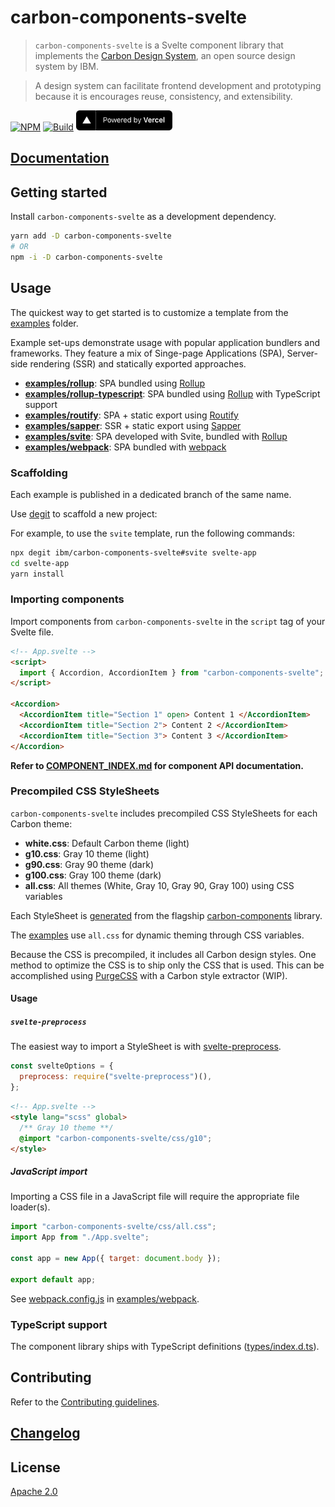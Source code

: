 # carbon-components-svelte

> `carbon-components-svelte` is a Svelte component library that implements the [Carbon Design System](https://github.com/carbon-design-system), an open source design system by IBM.

> A design system can facilitate frontend development and prototyping because it is encourages reuse, consistency, and extensibility.

[![NPM][npm]][npm-url]
[![Build][build]][build-badge]
<a href="https://www.vercel.com?utm_source=carbon-components-svelte&utm_campaign=oss" target="_blank">
<img height="32px" src="./.assets/powered-by-vercel.svg" alt="Deploys by Vercel" />
</a>

## [Documentation](http://ibm.biz/carbon-svelte)

## Getting started

Install `carbon-components-svelte` as a development dependency.

```bash
yarn add -D carbon-components-svelte
# OR
npm -i -D carbon-components-svelte
```

## Usage

The quickest way to get started is to customize a template from the [examples](examples/) folder.

Example set-ups demonstrate usage with popular application bundlers and frameworks. They feature a mix of Singe-page Applications (SPA), Server-side rendering (SSR) and statically exported approaches.

- **[examples/rollup](examples/rollup/)**: SPA bundled using [Rollup](https://github.com/rollup/rollup)
- **[examples/rollup-typescript](examples/rollup-typescript/)**: SPA bundled using [Rollup](https://github.com/rollup/rollup) with TypeScript support
- **[examples/routify](examples/routify/)**: SPA + static export using [Routify](https://github.com/roxiness/routify)
- **[examples/sapper](examples/sapper/)**: SSR + static export using [Sapper](https://github.com/sveltejs/sapper)
- **[examples/svite](examples/svite/)**: SPA developed with Svite, bundled with [Rollup](https://github.com/rollup/rollup)
- **[examples/webpack](examples/webpack/)**: SPA bundled with [webpack](https://github.com/webpack/webpack)

### Scaffolding

Each example is published in a dedicated branch of the same name.

Use [degit](https://github.com/Rich-Harris/degit) to scaffold a new project:

For example, to use the `svite` template, run the following commands:

```sh
npx degit ibm/carbon-components-svelte#svite svelte-app
cd svelte-app
yarn install
```

### Importing components

Import components from `carbon-components-svelte` in the `script` tag of your Svelte file.

```html
<!-- App.svelte -->
<script>
  import { Accordion, AccordionItem } from "carbon-components-svelte";
</script>

<Accordion>
  <AccordionItem title="Section 1" open> Content 1 </AccordionItem>
  <AccordionItem title="Section 2"> Content 2 </AccordionItem>
  <AccordionItem title="Section 3"> Content 3 </AccordionItem>
</Accordion>
```

**Refer to [COMPONENT_INDEX.md](COMPONENT_INDEX.md) for component API documentation.**

### Precompiled CSS StyleSheets

`carbon-components-svelte` includes precompiled CSS StyleSheets for each Carbon theme:

- **white.css**: Default Carbon theme (light)
- **g10.css**: Gray 10 theme (light)
- **g90.css**: Gray 90 theme (dark)
- **g100.css**: Gray 100 theme (dark)
- **all.css**: All themes (White, Gray 10, Gray 90, Gray 100) using CSS variables

Each StyleSheet is [generated](scripts/build-css.js) from the flagship [carbon-components](https://github.com/carbon-design-system/carbon/tree/master/packages/components) library.

The [examples](examples/) use `all.css` for dynamic theming through CSS variables.

Because the CSS is precompiled, it includes all Carbon design styles. One method to optimize the CSS is to ship only the CSS that is used. This can be accomplished using [PurgeCSS](https://github.com/FullHuman/purgecss) with a Carbon style extractor (WIP).

#### Usage

##### `svelte-preprocess`

The easiest way to import a StyleSheet is with [svelte-preprocess](https://github.com/sveltejs/svelte-preprocess).

```js
const svelteOptions = {
  preprocess: require("svelte-preprocess")(),
};
```

```html
<!-- App.svelte -->
<style lang="scss" global>
  /** Gray 10 theme **/
  @import "carbon-components-svelte/css/g10";
</style>
```

##### JavaScript import

Importing a CSS file in a JavaScript file will require the appropriate file loader(s).

```js
import "carbon-components-svelte/css/all.css";
import App from "./App.svelte";

const app = new App({ target: document.body });

export default app;
```

See [webpack.config.js](examples/webpack/webpack.config.js) in [examples/webpack](examples/webpack).

### TypeScript support

The component library ships with TypeScript definitions ([types/index.d.ts](types/index.d.ts)).

## Contributing

Refer to the [Contributing guidelines](CONTRIBUTING.md).

## [Changelog](CHANGELOG.md)

## License

[Apache 2.0](LICENSE)

[npm]: https://img.shields.io/npm/v/carbon-components-svelte.svg?color=blue
[npm-url]: https://npmjs.com/package/carbon-components-svelte
[build]: https://travis-ci.com/ibm/carbon-components-svelte.svg?branch=master
[build-badge]: https://travis-ci.com/ibm/carbon-components-svelte

